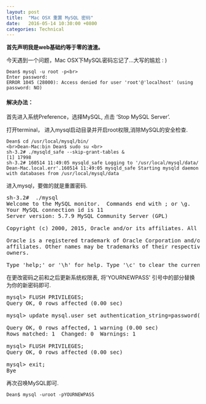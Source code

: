 ```yaml
---
layout: post
title:  "Mac OSX 重置 MySQL 密码"
date:   2016-05-14 10:30:00 +0800
categories: Technical
---
```


**首先声明我是web基础约等于零的渣渣。**
		
今天遇到一个问题，Mac OSX下MySQL密码忘记了...大写的尴尬 : )


	Dean$ mysql -u root -p<br>
	Enter password:
	ERROR 1045 (28000): Access denied for user 'root'@'localhost' (using password: NO)


<h4>解决办法：</h4>
首先进入系统Preference，选择MySQL, 点击 ‘Stop MySQL Server’.

打开terminal， 进入mysql启动目录并开启root权限,消除MySQL的安全检查.

	Dean$ cd /usr/local/mysql/bin/
	<br>Dean-Mac:bin Dean$ sudo su <br>
	sh-3.2# ./mysqld_safe --skip-grant-tables &
	[1] 17998
	sh-3.2# 160514 11:49:05 mysqld_safe Logging to '/usr/local/mysql/data/
	Dean-Mac.local.err'.160514 11:49:05 mysqld_safe Starting mysqld daemon with databases from /usr/local/mysql/data

进入mysql，要做的就是重置密码.

<pre>
sh-3.2#  ./mysql
Welcome to the MySQL monitor.  Commands end with ; or \g.
Your MySQL connection id is 11
Server version: 5.7.9 MySQL Community Server (GPL)

Copyright (c) 2000, 2015, Oracle and/or its affiliates. All rights reserved.

Oracle is a registered trademark of Oracle Corporation and/or its
affiliates. Other names may be trademarks of their respective
owners.

Type 'help;' or '\h' for help. Type '\c' to clear the current input statement.
</pre>

在更改密码之前和之后更新系统权限表, 将'YOURNEWPASS' 引号中的部分替换为你的新密码即可.
<pre>
mysql> FLUSH PRIVILEGES;
Query OK, 0 rows affected (0.00 sec) 

mysql> update mysql.user set authentication_string=password('YOURNEWPASS') where user='root';

Query OK, 0 rows affected, 1 warning (0.00 sec)
Rows matched: 1  Changed: 0  Warnings: 1 

mysql> FLUSH PRIVILEGES;
Query OK, 0 rows affected (0.00 sec) 

mysql> exit;
Bye
</pre>

再次召唤MySQL即可.

	Dean$ mysql -uroot -pYOURNEWPASS






